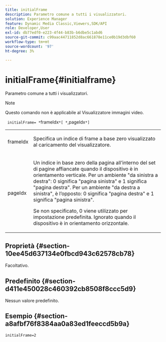 ```yaml
---
title: initialFrame
description: Parametro comune a tutti i visualizzatori.
solution: Experience Manager
feature: Dynamic Media Classic,Viewers,SDK/API
role: Developer,User
exl-id: db77edf0-e223-4f44-b83b-b6dbe5c1abd6
source-git-commit: c99aac44711852d8ac661878e11ce0b19d3dbf60
workflow-type: tm+mt
source-wordcount: '97'
ht-degree: 3%

---
```


# initialFrame{#initialframe}

Parametro comune a tutti i visualizzatori.

>[!NOTE]
>
>Questo comando non è applicabile al Visualizzatore immagini video.

` initialFrame= *`frameIdx`*[ *`,pageIdx`*]`

<table id="table_9B98C97485DD4DEB8A6ECBCE8DF6B886"> 
 <tbody> 
  <tr> 
   <td colname="col1"> <p> <span class="codeph"> <span class="varname"> frameIdx</span> </span> </p> </td> 
   <td colname="col2"> <p> Specifica un indice di frame a base zero visualizzato al caricamento del visualizzatore. </p> </td> 
  </tr> 
  <tr> 
   <td colname="col1"> <p><span class="codeph"><span class="varname"> pageIdx</span></span> </p> </td> 
   <td colname="col2"> <p>Un indice in base zero della pagina all’interno del set di pagine affiancate quando il dispositivo è in orientamento verticale. Per un ambiente "da sinistra a destra": <span class="codeph"> 0</span> significa "pagina sinistra" e <span class="codeph"> 1</span> significa "pagina destra". Per un ambiente "da destra a sinistra", è l’opposto: <span class="codeph"> 0</span> significa "pagina destra" e <span class="codeph"> 1</span> significa "pagina sinistra". </p> <p>Se non specificato, <span class="codeph"> 0</span> viene utilizzato per impostazione predefinita. Ignorato quando il dispositivo è in orientamento orizzontale. </p> </td> 
  </tr> 
 </tbody> 
</table>

## Proprietà {#section-10ee45d637134e0fbcd943c62578cb78}

Facoltativo.

## Predefinito {#section-d411e450028c460392cb8508f8ccc5d9}

Nessun valore predefinito.

## Esempio {#section-a8afbf76f8384aa0a83ed1feeccd5b9a}

```
initialFrame=2
```
